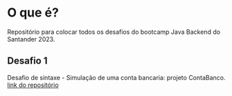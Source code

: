 
# O que é?

Repositório para colocar todos os desafios do bootcamp Java Backend do Santander 2023.

## Desafio 1

Desafio de sintaxe - Simulação de uma conta bancaria: projeto ContaBanco.
[link do repositório](https://github.com/digitalinnovationone/trilha-java-basico/tree/main/desafios/sintaxe)
